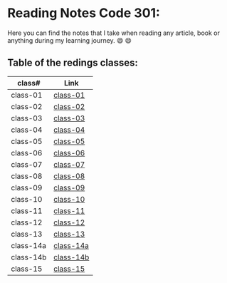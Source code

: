# Reading Notes Code 301:

Here you can find the notes that I take when reading any article, book or anything during my learning journey. :smile: :smile:

## Table of the redings classes: 

class#      |      Link
-----------|-------------
class-01     |  [class-01](https://github.com/Aya-Akrabawi/301-reading-notes/class-01)
class-02     |  [class-02](https://github.com/Aya-Akrabawi/301-reading-notes/class-02)
class-03     |  [class-03](https://github.com/Aya-Akrabawi/301-reading-notes/class-03)
class-04     |  [class-04](https://github.com/Aya-Akrabawi/301-reading-notes/class-04)
class-05     |  [class-05](https://github.com/Aya-Akrabawi/301-reading-notes/class-05)
class-06     |  [class-06](https://github.com/Aya-Akrabawi/301-reading-notes/class-06)
class-07     |  [class-07](https://github.com/Aya-Akrabawi/301-reading-notes/class-07)
class-08     |  [class-08](https://github.com/Aya-Akrabawi/301-reading-notes/class-08)
class-09     |  [class-09](https://github.com/Aya-Akrabawi/301-reading-notes/class-09)
class-10     |  [class-10](https://github.com/Aya-Akrabawi/301-reading-notes/class-10)
class-11     |  [class-11](https://github.com/Aya-Akrabawi/301-reading-notes/class-11)
class-12     |  [class-12](https://github.com/Aya-Akrabawi/301-reading-notes/class-12)
class-13     |  [class-13](https://github.com/Aya-Akrabawi/301-reading-notes/class-13)
class-14a     |  [class-14a](https://github.com/Aya-Akrabawi/301-reading-notes/class-14a)
class-14b     |  [class-14b](https://github.com/Aya-Akrabawi/301-reading-notes/class-14b)
class-15     |  [class-15](https://github.com/Aya-Akrabawi/301-reading-notes/class-15)
